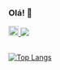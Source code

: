 ### Olá! 👋

<a href="https://www.linkedin.com/in/ribeiro-paulo/">
  <img src="https://image.flaticon.com/icons/png/512/174/174857.png" width="20" height="20" alt="linkedin  grátis ícone" title="Paulo Ribeiro" data-icon_src="https://www.flaticon.com/svg/vstatic/svg/174/174857.svg?token=exp=1627231049~hmac=a4d745a55ba845a815808f2059d4f11c">
</a>
<a href="mailto:pauloribeiro93@hotmail.com">
  <img src="https://img.shields.io/badge/-Paulo_Ribeiro-0078d4?style=flat-square&logo=microsoft-outlook&logoColor=white&link=mailto:pauloribeiro93@hotmail.com">
</a>
<br />
<br />

[![Top Langs](https://github-readme-stats.vercel.app/api/top-langs/?username=pauloribeiro93&hide=typescript,html,css&layout=compact)](https://github.com/anuraghazra/github-readme-stats)




<!--
**pauloribeiro93/pauloribeiro93** is a ✨ _special_ ✨ repository because its `README.md` (this file) appears on your GitHub profile.

Here are some ideas to get you started:

- 🔭 I’m currently working on ...
- 🌱 I’m currently learning ...
- 👯 I’m looking to collaborate on ...
- 🤔 I’m looking for help with ...
- 💬 Ask me about ...
- 📫 How to reach me: ...
- 😄 Pronouns: ...
- ⚡ Fun fact: ...
-->
